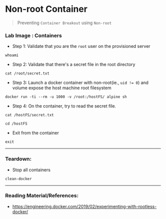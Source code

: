 # Non-root Container

> Preventing `Container Breakout` using `Non-root`

### **Lab Image : Containers**

* Step 1: Validate that you are the `root` user on the provisioned server

```commandline
whoami
```

* Step 2: Validate that there's a secret file in the root directory

```commandline
cat /root/secret.txt
```

* Step 3: Launch a docker container with non-root(ie., `uid != 0`) and volume expose the host machine root filesystem

```commandline
docker run -ti --rm -u 1000 -v /root:/hostFS/ alpine sh
```

* Step 4:  On the container, try to read the secret file.

```commandline
cat /hostFS/secret.txt
```

```commandline
cd /hostFS
```

* Exit from the container

```commandline
exit
```

---

### Teardown:

* Stop all containers

```commandline
clean-docker
```

---

### Reading Material/References:

* https://engineering.docker.com/2019/02/experimenting-with-rootless-docker/
